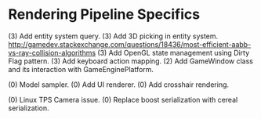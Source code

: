 Rendering Pipeline Specifics
===

(3) Add entity system query.
(3) Add 3D picking in entity system. http://gamedev.stackexchange.com/questions/18436/most-efficient-aabb-vs-ray-collision-algorithms
(3) Add OpenGL state management using Dirty Flag pattern.
(3) Add keyboard action mapping.
(2) Add GameWindow class and its interaction with GameEnginePlatform.

(0) Model sampler.
(0) Add UI renderer.
(0) Add crosshair rendering.

(0) Linux TPS Camera issue.
(0) Replace boost serialization with cereal serialization.
